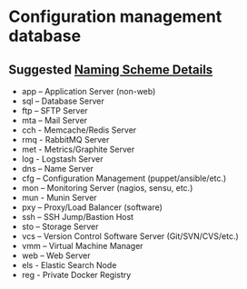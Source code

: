 # Configuration management database

## Suggested [Naming Scheme Details](http://mnx.io/blog/a-proper-server-naming-scheme)

- app – Application Server (non-web)
- sql – Database Server
- ftp – SFTP Server
- mta – Mail Server
- cch - Memcache/Redis Server
- rmq - RabbitMQ Server
- met - Metrics/Graphite Server
- log - Logstash Server
- dns – Name Server
- cfg – Configuration Management (puppet/ansible/etc.)
- mon – Monitoring Server (nagios, sensu, etc.)
- mun - Munin Server
- pxy – Proxy/Load Balancer (software)
- ssh – SSH Jump/Bastion Host
- sto – Storage Server
- vcs – Version Control Software Server (Git/SVN/CVS/etc.)
- vmm – Virtual Machine Manager
- web – Web Server
- els - Elastic Search Node
- reg - Private Docker Registry
